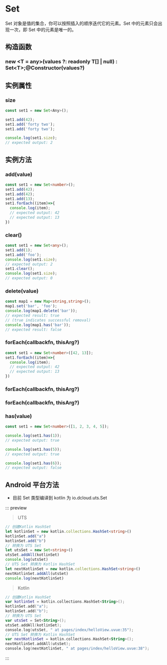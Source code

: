 # Set

Set 对象是值的集合，你可以按照插入的顺序迭代它的元素。Set 中的元素只会出现一次，即 Set 中的元素是唯一的。

## 构造函数

### new \<T = any>(values ?: readonly T[] \| null) : Set\<T>;@Constructor(values?)

<!-- UTSJSON.Set.Constructor.description -->

<!-- UTSJSON.Set.Constructor.param -->

<!-- UTSJSON.Set.Constructor.returnValue -->

<!-- UTSJSON.Set.Constructor.test -->

<!-- UTSJSON.Set.Constructor.compatibility -->

<!-- UTSJSON.Set.Constructor.tutorial -->

## 实例属性

### size

<!-- UTSJSON.Set.size.description -->

<!-- UTSJSON.Set.size.param -->

<!-- UTSJSON.Set.size.returnValue -->
```ts
const set1 = new Set<Any>();

set1.add(42);
set1.add('forty two');
set1.add('forty two');

console.log(set1.size);
// expected output: 2
```
<!-- UTSJSON.Set.size.compatibility -->


## 实例方法


### add(value)

<!-- UTSJSON.Set.add.description -->

<!-- UTSJSON.Set.add.param -->

<!-- UTSJSON.Set.add.returnValue -->

```ts
const set1 = new Set<number>();
set1.add(42);
set1.add(42);
set1.add(13);
set1.forEach((item)=>{
  console.log(item);
  // expected output: 42
  // expected output: 13
})
```
<!-- UTSJSON.Set.add.compatibility -->

### clear()

<!-- UTSJSON.Set.clear.description -->

<!-- UTSJSON.Set.clear.param -->

<!-- UTSJSON.Set.clear.returnValue -->
```ts
const set1 = new Set<any>();
set1.add(1);
set1.add('foo');
console.log(set1.size);
// expected output: 2
set1.clear();
console.log(set1.size);
// expected output: 0
```
<!-- UTSJSON.Set.clear.compatibility -->

### delete(value)

<!-- UTSJSON.Set.delete.description -->

<!-- UTSJSON.Set.delete.param -->

<!-- UTSJSON.Set.delete.returnValue -->
```ts
const map1 = new Map<string,string>();
map1.set('bar', 'foo');
console.log(map1.delete('bar'));
// expected result: true
// (true indicates successful removal)
console.log(map1.has('bar'));
// expected result: false
```
<!-- UTSJSON.Set.delete.compatibility -->

### forEach(callbackfn, thisArg?)

<!-- UTSJSON.Set.forEach.description -->

<!-- UTSJSON.Set.forEach.param -->

<!-- UTSJSON.Set.forEach.returnValue -->
```ts
const set1 = new Set<number>([42, 13]);
set1.forEach((item)=>{
  console.log(item);
  // expected output: 42
  // expected output: 13
})
```
<!-- UTSJSON.Set.forEach.compatibility -->

### forEach(callbackfn, thisArg?)

<!-- UTSJSON.Set.forEach_1.description -->

<!-- UTSJSON.Set.forEach_1.param -->

<!-- UTSJSON.Set.forEach_1.returnValue -->

<!-- UTSJSON.Set.forEach_1.test -->

<!-- UTSJSON.Set.forEach_1.compatibility -->

<!-- UTSJSON.Set.forEach_1.tutorial -->

### forEach(callbackfn, thisArg?)

<!-- UTSJSON.Set.forEach_2.description -->

<!-- UTSJSON.Set.forEach_2.param -->

<!-- UTSJSON.Set.forEach_2.returnValue -->

<!-- UTSJSON.Set.forEach_2.test -->

<!-- UTSJSON.Set.forEach_2.compatibility -->

<!-- UTSJSON.Set.forEach_2.tutorial -->

### has(value)

<!-- UTSJSON.Set.has.description -->

<!-- UTSJSON.Set.has.param -->

<!-- UTSJSON.Set.has.returnValue -->

```ts
const set1 = new Set<number>([1, 2, 3, 4, 5]);

console.log(set1.has(1));
// expected output: true

console.log(set1.has(5));
// expected output: true

console.log(set1.has(6));
// expected output: false
```
<!-- UTSJSON.Set.has.compatibility -->

<!-- UTSJSON.Set.tutorial -->

## Android 平台方法

* 目前 Set 类型编译到 kotlin 为 io.dcloud.uts.Set


::: preview

> UTS

```ts
// 创建Kotlin HashSet
let kotlinSet = new kotlin.collections.HashSet<string>()
kotlinSet.add("a")
kotlinSet.add("b")
// 转换为 UTS Set
let utsSet = new Set<string>()
utsSet.addAll(kotlinSet)
console.log(utsSet)
// UTS Set 转换为 Kotlin HashSet
let nextKotlinSet = new kotlin.collections.HashSet<string>()
nextKotlinSet.addAll(utsSet)
console.log(nextKotlinSet)
```

> Kotlin

```Kotlin
// 创建Kotlin HashSet
var kotlinSet = kotlin.collections.HashSet<String>();
kotlinSet.add("a");
kotlinSet.add("b");
// 转换为 UTS Set
var utsSet = Set<String>();
utsSet.addAll(kotlinSet);
console.log(utsSet, " at pages/index/helloView.uvue:35");
// UTS Set 转换为 Kotlin HashSet
var nextKotlinSet = kotlin.collections.HashSet<String>();
nextKotlinSet.addAll(utsSet);
console.log(nextKotlinSet, " at pages/index/helloView.uvue:38");
```

:::
